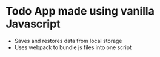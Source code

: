 # Todo App made using vanilla Javascript

- Saves and restores data from local storage
- Uses webpack to bundle js files into one script
